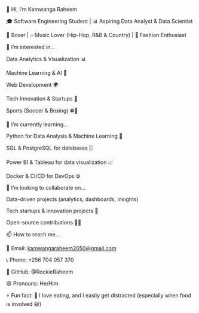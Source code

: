👋 Hi, I’m Kamwanga Raheem

🎓 Software Engineering Student | 📊 Aspiring Data Analyst & Data Scientist

🥊 Boxer | 🎶 Music Lover (Hip-Hop, R&B & Country) | 👕 Fashion Enthusiast

👀 I’m interested in...

Data Analytics & Visualization 📊

Machine Learning & AI 🤖

Web Development 🌍

Tech Innovation & Startups 🚀

Sports (Soccer & Boxing) ⚽🥊

🌱 I’m currently learning...

Python for Data Analysis & Machine Learning 🐍

SQL & PostgreSQL for databases 🗄️

Power BI & Tableau for data visualization 📈

Docker & CI/CD for DevOps ⚙️

💞️ I’m looking to collaborate on...

Data-driven projects (analytics, dashboards, insights)

Tech startups & innovation projects 🚀

Open-source contributions 👨‍💻

📫 How to reach me...

📧 Email: kamwangaraheem2050@gmail.com

📞 Phone: +256 704 057 370

🔗 GitHub: @RockieRaheem

😄 Pronouns:
He/Him

⚡ Fun fact:
🍔 I love eating, and I easily get distracted (especially when food is involved 😆)
